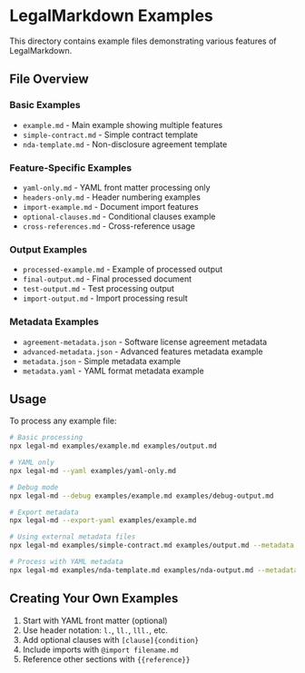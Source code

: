 # LegalMarkdown Examples

This directory contains example files demonstrating various features of
LegalMarkdown.

## File Overview

### Basic Examples

- `example.md` - Main example showing multiple features
- `simple-contract.md` - Simple contract template
- `nda-template.md` - Non-disclosure agreement template

### Feature-Specific Examples

- `yaml-only.md` - YAML front matter processing only
- `headers-only.md` - Header numbering examples
- `import-example.md` - Document import features
- `optional-clauses.md` - Conditional clauses example
- `cross-references.md` - Cross-reference usage

### Output Examples

- `processed-example.md` - Example of processed output
- `final-output.md` - Final processed document
- `test-output.md` - Test processing output
- `import-output.md` - Import processing result

### Metadata Examples

- `agreement-metadata.json` - Software license agreement metadata
- `advanced-metadata.json` - Advanced features metadata example
- `metadata.json` - Simple metadata example
- `metadata.yaml` - YAML format metadata example

## Usage

To process any example file:

```bash
# Basic processing
npx legal-md examples/example.md examples/output.md

# YAML only
npx legal-md --yaml examples/yaml-only.md

# Debug mode
npx legal-md --debug examples/example.md examples/debug-output.md

# Export metadata
npx legal-md --export-yaml examples/example.md

# Using external metadata files
npx legal-md examples/simple-contract.md examples/output.md --metadata examples/agreement-metadata.json

# Process with YAML metadata
npx legal-md examples/nda-template.md examples/nda-output.md --metadata examples/metadata.yaml
```

## Creating Your Own Examples

1. Start with YAML front matter (optional)
2. Use header notation: `l.`, `ll.`, `lll.`, etc.
3. Add optional clauses with `[clause]{condition}`
4. Include imports with `@import filename.md`
5. Reference other sections with `{{reference}}`
